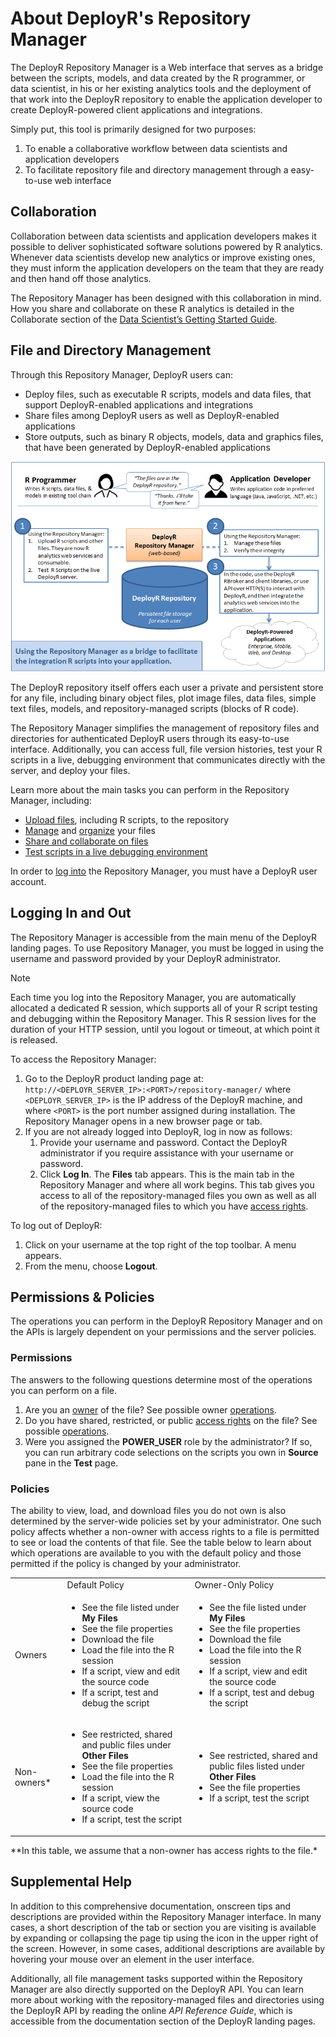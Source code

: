 # About DeployR's Repository Manager

The DeployR Repository Manager is a Web interface that serves as a bridge between the scripts, models, and data created by the R programmer, or data scientist, in his or her existing analytics tools and the deployment of that work into the DeployR repository to enable the application developer to create DeployR-powered client applications and integrations.

Simply put, this tool is primarily designed for two purposes:

1. To enable a collaborative workflow between data scientists and application developers
2. To facilitate repository file and directory management through a easy-to-use web interface

## Collaboration

Collaboration between data scientists and application developers makes it possible to deliver sophisticated software solutions powered by R analytics. Whenever data scientists develop new analytics or improve existing ones, they must inform the application developers on the team that they are ready and then hand off those analytics.

The Repository Manager has been designed with this collaboration in mind. How you share and collaborate on these R analytics is detailed in the Collaborate section of the [Data Scientist’s Getting Started Guide](http://deployr.revolutionanalytics.com/documents/getting-started/data-scientist#collaborate).

## File and Directory Management

Through this Repository Manager, DeployR users can:

-  Deploy files, such as executable R scripts, models and data files, that support DeployR-enabled applications and integrations
-  Share files among DeployR users as well as DeployR-enabled applications
-  Store outputs, such as binary R objects, models, data and graphics files, that have been generated by DeployR-enabled applications

![](media/deployr-repository-manager-about/usingrepoman.png)  

The DeployR repository itself offers each user a private and persistent store for any file, including binary object files, plot image files, data files, simple text files, models, and repository-managed scripts (blocks of R code).

The Repository Manager simplifies the management of repository files and directories for authenticated DeployR users through its easy-to-use interface. Additionally, you can access full, file version histories, test your R scripts in a live, debugging environment that communicates directly with the server, and deploy your files.

Learn more about the main tasks you can perform in the Repository Manager, including:

-  [Upload files](https://deployr.revolutionanalytics.com/documents/help/repo-man/Content/c-file-create-upload.htm), including R scripts, to the repository
-  [Manage](https://deployr.revolutionanalytics.com/documents/help/repo-man/Content/c-file-intro.htm) and [organize](https://deployr.revolutionanalytics.com/documents/help/repo-man/Content/b-dir-intro.htm) your files
-  [Share and collaborate on files](https://deployr.revolutionanalytics.com/documents/help/repo-man/Content/e-file-properties.htm)
-  [Test scripts in a live debugging environment](https://deployr.revolutionanalytics.com/documents/help/repo-man/Content/j-script-test.htm)

In order to [log into](https://deployr.revolutionanalytics.com/documents/help/repo-man/Content/a-login.htm) the Repository Manager, you must have a DeployR user account.

## Logging In and Out

The Repository Manager is accessible from the main menu of the DeployR landing pages. To use Repository Manager, you must be logged in using the username and password provided by your DeployR administrator.

>[!NOTE]
>Each time you log into the Repository Manager, you are automatically allocated a dedicated R session, which supports all of your R script testing and debugging within the Repository Manager. This R session lives for the duration of your HTTP session, until you logout or timeout, at which point it is released.

To access the Repository Manager:

1.  Go to the DeployR product landing page at: `http://<DEPLOYR_SERVER_IP>:<PORT>/repository-manager/` where `<DEPLOYR_SERVER_IP>` is the IP address of the DeployR machine, and where `<PORT>` is the port number assigned during installation. The Repository Manager opens in a new browser page or tab.
2.  If you are not already logged into DeployR, log in now as follows:
	1.  Provide your username and password. Contact the DeployR administrator if you require assistance with your username or password.
	2.  Click **Log In**. The **Files** tab appears. This is the main tab in the Repository Manager and where all work begins. This tab gives you access to all of the repository-managed files you own as well as all of the repository-managed files to which you have [access rights](https://deployr.revolutionanalytics.com/documents/help/repo-man/Content/e-file-properties.htm).

To log out of DeployR:

1.  Click on your username at the top right of the top toolbar. A menu appears.
2.  From the menu, choose  **Logout**.

## Permissions & Policies

The operations you can perform in the DeployR Repository Manager and on the APIs is largely dependent on your permissions and the server policies.

### Permissions

The answers to the following questions determine most of the operations you can perform on a file.

1.  Are you an [owner](https://deployr.revolutionanalytics.com/documents/help/repo-man/Content/e-file-properties-owners.htm) of the file? See possible owner [operations](https://deployr.revolutionanalytics.com/documents/help/repo-man/Content/c-file-intro.htm).
2.  Do you have shared, restricted, or public [access rights](https://deployr.revolutionanalytics.com/documents/help/repo-man/Content/e-file-properties.htm#AccessRights) on the file? See possible [operations](https://deployr.revolutionanalytics.com/documents/help/repo-man/Content/c-file-intro.htm).
3.  Were you assigned the **POWER_USER** role by the administrator? If so, you can run arbitrary code selections on the scripts you own in **Source** pane in the **Test** page.

### Policies

The ability to view, load, and download files you do not own is also determined by the server-wide policies set by your administrator. One such policy affects whether a non-owner with access rights to a file is permitted to see or load the contents of that file. See the table below to learn about which operations are available to you with the default policy and those permitted if the policy is changed by your administrator.


<table>
	<tbody>
                <tr>
                    <td>&nbsp;</td>
                    <td>Default Policy</td>
                    <td>Owner-Only Policy</td>
                </tr>
                <tr>
                    <td>Owners</td>
                    <td>
                        <ul>
                            <li>See the file listed under <strong>My Files</strong></li>
                            <li>See the file properties</li>
                            <li>Download the file</li>
                            <li>Load the file into the R session</li>
                            <li>If a script, view and edit the source code</li>
                            <li>If a script, test and debug the script</li>
                        </ul>
                    </td>
                    <td>
                        <ul>
                            <li>See the file listed under <strong>My Files</strong></li>
                            <li>See the file properties</li>
                            <li>Download the file</li>
                            <li>Load the file into the R session</li>
                            <li>If a script, view and edit the source code</li>
                            <li>If a script, test and debug the script</li>
                        </ul>
                    </td>
                </tr>
                <tr>
                    <td>Non-owners*</td>
                    <td>
                        <ul>
                            <li>See restricted, shared and public files under <strong>Other Files</strong> </li>
                            <li>See the file properties</li>
                            <li>Load the file into the R session</li>
                            <li>If a script, view the source code</li>
                            <li>If a script, test the script</li>
                        </ul>
                    </td>
                    <td>
                        <ul>
                            <li>See restricted, shared and public files listed under <strong>Other Files</strong></li>
                            <li>See the file properties</li>
                            <li>If a script, test the script</li>
                        </ul>
                   </td>
                </tr>
            </tbody>
        </table>
**In this table, we assume that a non-owner has access rights to the file.*

## Supplemental Help

In addition to this comprehensive documentation, onscreen tips and descriptions are provided within the Repository Manager interface. In many cases, a short description of the tab or section you are visiting is available by expanding or collapsing the page tip using the icon in the upper right of the screen. However, in some cases, additional descriptions are available by hovering your mouse over an element in the user interface.

Additionally, all file management tasks supported within the Repository Manager are also directly supported on the DeployR API. You can learn more about working with the repository-managed files and directories using the DeployR API by reading the online *API Reference Guide*, which is accessible from the documentation section of the DeployR landing pages.